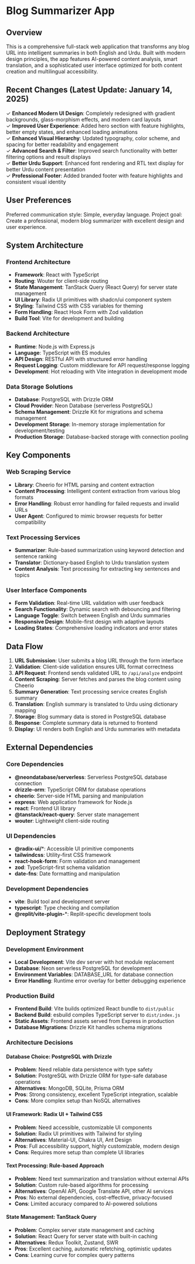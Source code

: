 # Blog Summarizer App

## Overview

This is a comprehensive full-stack web application that transforms any blog URL into intelligent summaries in both English and Urdu. Built with modern design principles, the app features AI-powered content analysis, smart translation, and a sophisticated user interface optimized for both content creation and multilingual accessibility.

## Recent Changes (Latest Update: January 14, 2025)

✓ **Enhanced Modern UI Design**: Completely redesigned with gradient backgrounds, glass-morphism effects, and modern card layouts  
✓ **Improved User Experience**: Added hero section with feature highlights, better empty states, and enhanced loading animations  
✓ **Enhanced Visual Hierarchy**: Updated typography, color scheme, and spacing for better readability and engagement  
✓ **Advanced Search & Filter**: Improved search functionality with better filtering options and result displays  
✓ **Better Urdu Support**: Enhanced font rendering and RTL text display for better Urdu content presentation  
✓ **Professional Footer**: Added branded footer with feature highlights and consistent visual identity

## User Preferences

Preferred communication style: Simple, everyday language.
Project goal: Create a professional, modern blog summarizer with excellent design and user experience.

## System Architecture

### Frontend Architecture
- **Framework**: React with TypeScript
- **Routing**: Wouter for client-side routing
- **State Management**: TanStack Query (React Query) for server state management
- **UI Library**: Radix UI primitives with shadcn/ui component system
- **Styling**: Tailwind CSS with CSS variables for theming
- **Form Handling**: React Hook Form with Zod validation
- **Build Tool**: Vite for development and building

### Backend Architecture
- **Runtime**: Node.js with Express.js
- **Language**: TypeScript with ES modules
- **API Design**: RESTful API with structured error handling
- **Request Logging**: Custom middleware for API request/response logging
- **Development**: Hot reloading with Vite integration in development mode

### Data Storage Solutions
- **Database**: PostgreSQL with Drizzle ORM
- **Cloud Provider**: Neon Database (serverless PostgreSQL)
- **Schema Management**: Drizzle Kit for migrations and schema management
- **Development Storage**: In-memory storage implementation for development/testing
- **Production Storage**: Database-backed storage with connection pooling

## Key Components

### Web Scraping Service
- **Library**: Cheerio for HTML parsing and content extraction
- **Content Processing**: Intelligent content extraction from various blog formats
- **Error Handling**: Robust error handling for failed requests and invalid URLs
- **User Agent**: Configured to mimic browser requests for better compatibility

### Text Processing Services
- **Summarizer**: Rule-based summarization using keyword detection and sentence ranking
- **Translator**: Dictionary-based English to Urdu translation system
- **Content Analysis**: Text processing for extracting key sentences and topics

### User Interface Components
- **Form Validation**: Real-time URL validation with user feedback
- **Search Functionality**: Dynamic search with debouncing and filtering
- **Language Toggle**: Switch between English and Urdu summaries
- **Responsive Design**: Mobile-first design with adaptive layouts
- **Loading States**: Comprehensive loading indicators and error states

## Data Flow

1. **URL Submission**: User submits a blog URL through the form interface
2. **Validation**: Client-side validation ensures URL format correctness
3. **API Request**: Frontend sends validated URL to `/api/analyze` endpoint
4. **Content Scraping**: Server fetches and parses the blog content using Cheerio
5. **Summary Generation**: Text processing service creates English summary
6. **Translation**: English summary is translated to Urdu using dictionary mapping
7. **Storage**: Blog summary data is stored in PostgreSQL database
8. **Response**: Complete summary data is returned to frontend
9. **Display**: UI renders both English and Urdu summaries with metadata

## External Dependencies

### Core Dependencies
- **@neondatabase/serverless**: Serverless PostgreSQL database connection
- **drizzle-orm**: TypeScript ORM for database operations
- **cheerio**: Server-side HTML parsing and manipulation
- **express**: Web application framework for Node.js
- **react**: Frontend UI library
- **@tanstack/react-query**: Server state management
- **wouter**: Lightweight client-side routing

### UI Dependencies
- **@radix-ui/***: Accessible UI primitive components
- **tailwindcss**: Utility-first CSS framework
- **react-hook-form**: Form validation and management
- **zod**: TypeScript-first schema validation
- **date-fns**: Date formatting and manipulation

### Development Dependencies
- **vite**: Build tool and development server
- **typescript**: Type checking and compilation
- **@replit/vite-plugin-***: Replit-specific development tools

## Deployment Strategy

### Development Environment
- **Local Development**: Vite dev server with hot module replacement
- **Database**: Neon serverless PostgreSQL for development
- **Environment Variables**: DATABASE_URL for database connection
- **Error Handling**: Runtime error overlay for better debugging experience

### Production Build
- **Frontend Build**: Vite builds optimized React bundle to `dist/public`
- **Backend Build**: esbuild compiles TypeScript server to `dist/index.js`
- **Static Assets**: Frontend assets served from Express in production
- **Database Migrations**: Drizzle Kit handles schema migrations

### Architecture Decisions

#### Database Choice: PostgreSQL with Drizzle
- **Problem**: Need reliable data persistence with type safety
- **Solution**: PostgreSQL with Drizzle ORM for type-safe database operations
- **Alternatives**: MongoDB, SQLite, Prisma ORM
- **Pros**: Strong consistency, excellent TypeScript integration, scalable
- **Cons**: More complex setup than NoSQL alternatives

#### UI Framework: Radix UI + Tailwind CSS
- **Problem**: Need accessible, customizable UI components
- **Solution**: Radix UI primitives with Tailwind for styling
- **Alternatives**: Material-UI, Chakra UI, Ant Design
- **Pros**: Full accessibility support, highly customizable, modern design
- **Cons**: Requires more setup than complete UI libraries

#### Text Processing: Rule-based Approach
- **Problem**: Need text summarization and translation without external APIs
- **Solution**: Custom rule-based algorithms for processing
- **Alternatives**: OpenAI API, Google Translate API, other AI services
- **Pros**: No external dependencies, cost-effective, privacy-focused
- **Cons**: Limited accuracy compared to AI-powered solutions

#### State Management: TanStack Query
- **Problem**: Complex server state management and caching
- **Solution**: React Query for server state with built-in caching
- **Alternatives**: Redux Toolkit, Zustand, SWR
- **Pros**: Excellent caching, automatic refetching, optimistic updates
- **Cons**: Learning curve for complex query patterns